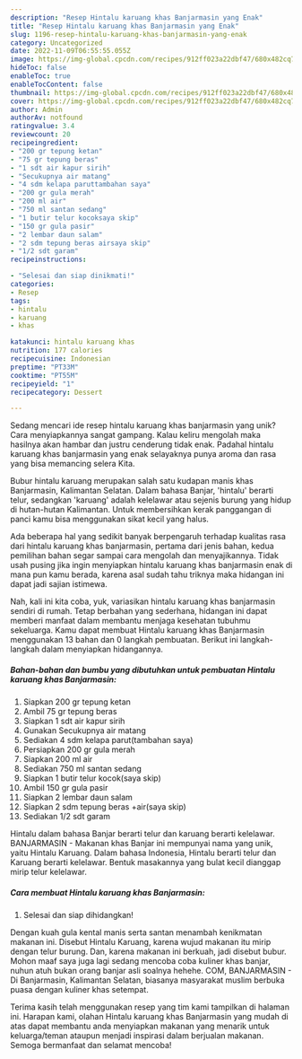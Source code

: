 ```yaml
---
description: "Resep Hintalu karuang khas Banjarmasin yang Enak"
title: "Resep Hintalu karuang khas Banjarmasin yang Enak"
slug: 1196-resep-hintalu-karuang-khas-banjarmasin-yang-enak
category: Uncategorized
date: 2022-11-09T06:55:55.055Z
image: https://img-global.cpcdn.com/recipes/912ff023a22dbf47/680x482cq70/hintalu-karuang-khas-banjarmasin-foto-resep-utama.jpg
hideToc: false
enableToc: true
enableTocContent: false
thumbnail: https://img-global.cpcdn.com/recipes/912ff023a22dbf47/680x482cq70/hintalu-karuang-khas-banjarmasin-foto-resep-utama.jpg
cover: https://img-global.cpcdn.com/recipes/912ff023a22dbf47/680x482cq70/hintalu-karuang-khas-banjarmasin-foto-resep-utama.jpg
author: Admin
authorAv: notfound
ratingvalue: 3.4
reviewcount: 20
recipeingredient:
- "200 gr tepung ketan"
- "75 gr tepung beras"
- "1 sdt air kapur sirih"
- "Secukupnya air matang"
- "4 sdm kelapa paruttambahan saya"
- "200 gr gula merah"
- "200 ml air"
- "750 ml santan sedang"
- "1 butir telur kocoksaya skip"
- "150 gr gula pasir"
- "2 lembar daun salam"
- "2 sdm tepung beras airsaya skip"
- "1/2 sdt garam"
recipeinstructions:

- "Selesai dan siap dinikmati!"
categories:
- Resep
tags:
- hintalu
- karuang
- khas

katakunci: hintalu karuang khas 
nutrition: 177 calories
recipecuisine: Indonesian
preptime: "PT33M"
cooktime: "PT55M"
recipeyield: "1"
recipecategory: Dessert

---
```





Sedang mencari ide resep hintalu karuang khas banjarmasin yang unik? Cara menyiapkannya sangat gampang. Kalau keliru mengolah maka hasilnya akan hambar dan justru cenderung tidak enak. Padahal hintalu karuang khas banjarmasin yang enak selayaknya punya aroma dan rasa yang bisa memancing selera Kita.





Bubur hintalu karuang merupakan salah satu kudapan manis khas Banjarmasin, Kalimantan Selatan. Dalam bahasa Banjar, &#39;hintalu&#39; berarti telur, sedangkan &#39;karuang&#39; adalah kelelawar atau sejenis burung yang hidup di hutan-hutan Kalimantan. Untuk membersihkan kerak panggangan di panci kamu bisa menggunakan sikat kecil yang halus.

Ada beberapa hal yang sedikit banyak berpengaruh terhadap kualitas rasa dari hintalu karuang khas banjarmasin, pertama dari jenis bahan, kedua pemilihan bahan segar sampai cara mengolah dan menyajikannya. Tidak usah pusing jika ingin menyiapkan hintalu karuang khas banjarmasin enak di mana pun kamu berada, karena asal sudah tahu triknya maka hidangan ini dapat jadi sajian istimewa.






Nah, kali ini kita coba, yuk, variasikan hintalu karuang khas banjarmasin sendiri di rumah. Tetap berbahan yang sederhana, hidangan ini dapat memberi manfaat dalam membantu menjaga kesehatan tubuhmu sekeluarga. Kamu dapat membuat Hintalu karuang khas Banjarmasin menggunakan 13 bahan dan 0 langkah pembuatan. Berikut ini langkah-langkah dalam menyiapkan hidangannya.

<!--inarticleads1-->

##### Bahan-bahan dan bumbu yang dibutuhkan untuk pembuatan Hintalu karuang khas Banjarmasin:

1. Siapkan 200 gr tepung ketan
1. Ambil 75 gr tepung beras
1. Siapkan 1 sdt air kapur sirih
1. Gunakan Secukupnya air matang
1. Sediakan 4 sdm kelapa parut(tambahan saya)
1. Persiapkan 200 gr gula merah
1. Siapkan 200 ml air
1. Sediakan 750 ml santan sedang
1. Siapkan 1 butir telur kocok(saya skip)
1. Ambil 150 gr gula pasir
1. Siapkan 2 lembar daun salam
1. Siapkan 2 sdm tepung beras +air(saya skip)
1. Sediakan 1/2 sdt garam


Hintalu dalam bahasa Banjar berarti telur dan karuang berarti kelelawar. BANJARMASIN - Makanan khas Banjar ini mempunyai nama yang unik, yaitu Hintalu Karuang. Dalam bahasa Indonesia, Hintalu berarti telur dan Karuang berarti kelelawar. Bentuk masakannya yang bulat kecil dianggap mirip telur kelelawar. 

<!--inarticleads2-->

##### Cara membuat Hintalu karuang khas Banjarmasin:


1. Selesai dan siap dihidangkan!

Dengan kuah gula kental manis serta santan menambah kenikmatan makanan ini. Disebut Hintalu Karuang, karena wujud makanan itu mirip dengan telur burung. Dan, karena makanan ini berkuah, jadi disebut bubur. Mohon maaf saya juga lagi sedang mencoba coba kuliner khas banjar, nuhun atuh bukan orang banjar asli soalnya hehehe. COM, BANJARMASIN - Di Banjarmasin, Kalimantan Selatan, biasanya masyarakat muslim berbuka puasa dengan kuliner khas setempat. 

Terima kasih telah menggunakan resep yang tim kami tampilkan di halaman ini. Harapan kami, olahan Hintalu karuang khas Banjarmasin yang mudah di atas dapat membantu anda menyiapkan makanan yang menarik untuk keluarga/teman ataupun menjadi inspirasi dalam berjualan makanan. Semoga bermanfaat dan selamat mencoba!
